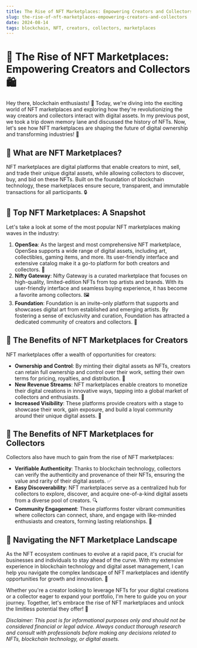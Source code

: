 ```yaml
---
title: The Rise of NFT Marketplaces: Empowering Creators and Collectors
slug: the-rise-of-nft-marketplaces-empowering-creators-and-collectors
date: 2024-08-14
tags: blockchain, NFT, creators, collectors, marketplaces
---
```


# 🎨 The Rise of NFT Marketplaces: Empowering Creators and Collectors 🛍️

Hey there, blockchain enthusiasts! 👋 Today, we're diving into the exciting world of NFT marketplaces and exploring how they're revolutionizing the way creators and collectors interact with digital assets. In my previous post, we took a trip down memory lane and discussed the history of NFTs. Now, let's see how NFT marketplaces are shaping the future of digital ownership and transforming industries! 🚀

## 📌 What are NFT Marketplaces?

NFT marketplaces are digital platforms that enable creators to mint, sell, and trade their unique digital assets, while allowing collectors to discover, buy, and bid on these NFTs. Built on the foundation of blockchain technology, these marketplaces ensure secure, transparent, and immutable transactions for all participants. 🔒

## 📌 Top NFT Marketplaces: A Snapshot

Let's take a look at some of the most popular NFT marketplaces making waves in the industry:

1. **OpenSea**: As the largest and most comprehensive NFT marketplace, OpenSea supports a wide range of digital assets, including art, collectibles, gaming items, and more. Its user-friendly interface and extensive catalog make it a go-to platform for both creators and collectors. 🌊
2. **Nifty Gateway**: Nifty Gateway is a curated marketplace that focuses on high-quality, limited-edition NFTs from top artists and brands. With its user-friendly interface and seamless buying experience, it has become a favorite among collectors. 🖼️
3. **Foundation**: Foundation is an invite-only platform that supports and showcases digital art from established and emerging artists. By fostering a sense of exclusivity and curation, Foundation has attracted a dedicated community of creators and collectors. 🎨

## 📌 The Benefits of NFT Marketplaces for Creators

NFT marketplaces offer a wealth of opportunities for creators:

- **Ownership and Control**: By minting their digital assets as NFTs, creators can retain full ownership and control over their work, setting their own terms for pricing, royalties, and distribution. 💪
- **New Revenue Streams**: NFT marketplaces enable creators to monetize their digital creations in innovative ways, tapping into a global market of collectors and enthusiasts. 💸
- **Increased Visibility**: These platforms provide creators with a stage to showcase their work, gain exposure, and build a loyal community around their unique digital assets. 📣

## 📌 The Benefits of NFT Marketplaces for Collectors

Collectors also have much to gain from the rise of NFT marketplaces:

- **Verifiable Authenticity**: Thanks to blockchain technology, collectors can verify the authenticity and provenance of their NFTs, ensuring the value and rarity of their digital assets. ✅
- **Easy Discoverability**: NFT marketplaces serve as a centralized hub for collectors to explore, discover, and acquire one-of-a-kind digital assets from a diverse pool of creators. 🔍
- **Community Engagement**: These platforms foster vibrant communities where collectors can connect, share, and engage with like-minded enthusiasts and creators, forming lasting relationships. 🤝

## 📌 Navigating the NFT Marketplace Landscape

As the NFT ecosystem continues to evolve at a rapid pace, it's crucial for businesses and individuals to stay ahead of the curve. With my extensive experience in blockchain technology and digital asset management, I can help you navigate the complex landscape of NFT marketplaces and identify opportunities for growth and innovation. 🎯

Whether you're a creator looking to leverage NFTs for your digital creations or a collector eager to expand your portfolio, I'm here to guide you on your journey. Together, let's embrace the rise of NFT marketplaces and unlock the limitless potential they offer! 🚀

*Disclaimer: This post is for informational purposes only and should not be considered financial or legal advice. Always conduct thorough research and consult with professionals before making any decisions related to NFTs, blockchain technology, or digital assets.*
